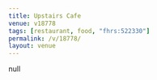 ```yaml
---
title: Upstairs Cafe
venue: v18778
tags: [restaurant, food, "fhrs:522330"]
permalink: /v/18778/
layout: venue
---
```

null